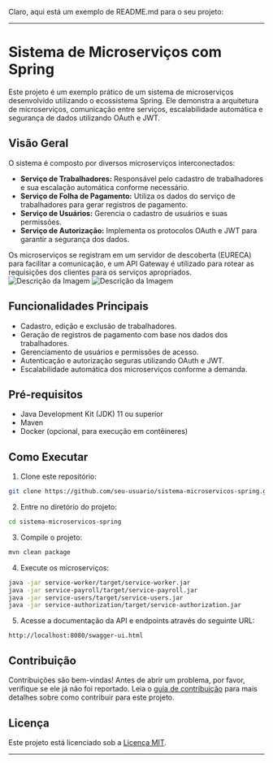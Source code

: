 Claro, aqui está um exemplo de README.md para o seu projeto:

---

# Sistema de Microserviços com Spring

Este projeto é um exemplo prático de um sistema de microserviços desenvolvido utilizando o ecossistema Spring. Ele demonstra a arquitetura de microserviços, comunicação entre serviços, escalabilidade automática e segurança de dados utilizando OAuth e JWT.

## Visão Geral

O sistema é composto por diversos microserviços interconectados:

- **Serviço de Trabalhadores:** Responsável pelo cadastro de trabalhadores e sua escalação automática conforme necessário.
- **Serviço de Folha de Pagamento:** Utiliza os dados do serviço de trabalhadores para gerar registros de pagamento.
- **Serviço de Usuários:** Gerencia o cadastro de usuários e suas permissões.
- **Serviço de Autorização:** Implementa os protocolos OAuth e JWT para garantir a segurança dos dados.

Os microserviços se registram em um servidor de descoberta (EURECA) para facilitar a comunicação, e um API Gateway é utilizado para rotear as requisições dos clientes para os serviços apropriados.
![Descrição da Imagem](caminho/para/a/imagem.jpg)
![Descrição da Imagem](caminho/para/a/imagem.jpg)

## Funcionalidades Principais

- Cadastro, edição e exclusão de trabalhadores.
- Geração de registros de pagamento com base nos dados dos trabalhadores.
- Gerenciamento de usuários e permissões de acesso.
- Autenticação e autorização seguras utilizando OAuth e JWT.
- Escalabilidade automática dos microserviços conforme a demanda.

## Pré-requisitos

- Java Development Kit (JDK) 11 ou superior
- Maven
- Docker (opcional, para execução em contêineres)

## Como Executar

1. Clone este repositório:

```bash
git clone https://github.com/seu-usuario/sistema-microservicos-spring.git
```

2. Entre no diretório do projeto:

```bash
cd sistema-microservicos-spring
```

3. Compile o projeto:

```bash
mvn clean package
```

4. Execute os microserviços:

```bash
java -jar service-worker/target/service-worker.jar
java -jar service-payroll/target/service-payroll.jar
java -jar service-users/target/service-users.jar
java -jar service-authorization/target/service-authorization.jar
```

5. Acesse a documentação da API e endpoints através do seguinte URL:

```
http://localhost:8080/swagger-ui.html
```

## Contribuição

Contribuições são bem-vindas! Antes de abrir um problema, por favor, verifique se ele já não foi reportado. Leia o [guia de contribuição](CONTRIBUTING.md) para mais detalhes sobre como contribuir para este projeto.

## Licença

Este projeto está licenciado sob a [Licença MIT](LICENSE).

---
